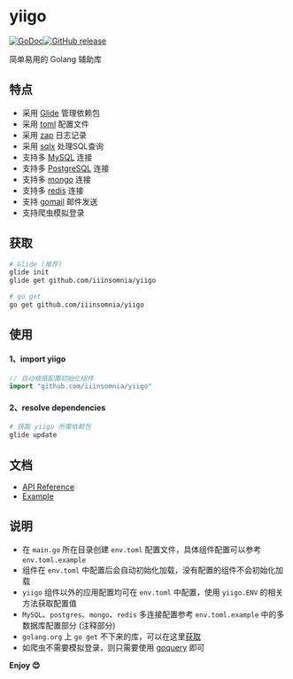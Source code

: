 # yiigo

[![GoDoc](https://godoc.org/github.com/IIInsomnia/yiigo?status.svg)](https://godoc.org/github.com/IIInsomnia/yiigo)[![GitHub release](https://img.shields.io/github/release/IIInsomnia/yiigo.svg)](https://github.com/IIInsomnia/yiigo/releases/latest)

简单易用的 Golang 辅助库

## 特点

- 采用 [Glide](https://glide.sh) 管理依赖包
- 采用 [toml](https://github.com/pelletier/go-toml) 配置文件
- 采用 [zap](https://github.com/uber-go/zap) 日志记录
- 采用 [sqlx](https://github.com/jmoiron/sqlx) 处理SQL查询
- 支持多 [MySQL](https://github.com/go-sql-driver/mysql) 连接
- 支持多 [PostgreSQL](https://github.com/lib/pq) 连接
- 支持多 [mongo](https://labix.org/mgo) 连接
- 支持多 [redis](https://github.com/gomodule/redigo) 连接
- 支持 [gomail](https://github.com/go-gomail/gomail) 邮件发送
- 支持爬虫模拟登录

## 获取

```sh
# Glide (推荐)
glide init
glide get github.com/iiinsomnia/yiigo

# go get
go get github.com/iiinsomnia/yiigo
```

## 使用

#### 1、import yiigo

```go
// 自动根据配置初始化组件
import "github.com/iiinsomnia/yiigo"
```

#### 2、resolve dependencies

```sh
# 获取 yiigo 所需依赖包
glide update
```

## 文档

- [API Reference](https://godoc.org/github.com/IIInsomnia/yiigo)
- [Example](https://github.com/IIInsomnia/yiigo-example)

## 说明

- 在 `main.go` 所在目录创建 `env.toml` 配置文件，具体组件配置可以参考 `env.toml.example`
- 组件在 `env.toml` 中配置后会自动初始化加载，没有配置的组件不会初始化加载
- `yiigo` 组件以外的应用配置均可在 `env.toml` 中配置，使用 `yiigo.ENV` 的相关方法获取配置值
- `MySQL`、`postgres`、`mongo`、`redis` 多连接配置参考 `env.toml.example` 中的多数据库配置部分 (注释部分)
- `golang.org` 上 `go get` 不下来的库，可以在这里[获取](https://github.com/golang)
- 如爬虫不需要模拟登录，则只需要使用 [goquery](https://github.com/PuerkitoBio/goquery) 即可

**Enjoy 😊**
